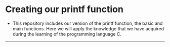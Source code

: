 **Creating our printf function**
============================
- This repository includes our version of the printf function, the basic and main functions.
Here we will apply the knowledge that we have acquired during the learning of the programming language C.
----------------------------
